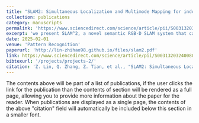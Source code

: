 ```yaml
---
title: "SLAM2: Simultaneous Localization and Multimode Mapping for indoor dynamic environments"
collection: publications
category: manuscripts
permalink: 'https://www.sciencedirect.com/science/article/pii/S0031320324008057'
excerpt: 'we present SLAM^2, a novel semantic RGB-D SLAM system that can obtain accurate estimation of the camera pose and the 6DOF pose of other objects, resulting in complete and clean static 3D model mapping in dynamic environments.'
date: 2025-02-01
venue: 'Pattern Recognition'
paperurl: 'http://lin-zhihao98.github.io/files/slam2.pdf'
link: https://www.sciencedirect.com/science/article/pii/S0031320324008057  # 添加这一行
bibtexurl: '/projects/projects-2/'
citation: 'Z. Lin, Q. Zhang, Z. Tian, et al., "SLAM2: Simultaneous Localization and Multimode Mapping for indoor dynamic environments," Pattern Recognit., vol. 158, p. 111054, 2025.'
---
```


The contents above will be part of a list of publications, if the user clicks the link for the publication than the contents of section will be rendered as a full page, allowing you to provide more information about the paper for the reader. When publications are displayed as a single page, the contents of the above "citation" field will automatically be included below this section in a smaller font.